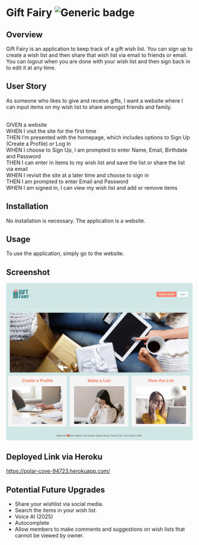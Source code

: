 # Gift Fairy ![Generic badge](https://img.shields.io/static/v1?label=GiftFairy&message=Team4&color=<COLOR>)

## Overview
Gift Fairy is an application to keep track of a gift wish list. You can sign up to create a wish list and then share that wish list via email to friends or email. You can logout when you are done with your wish list and then sign back in to edit it at any time.

## User Story
As someone who likes to give and receive gifts, I want a website where I can input items on my wish list to share amongst friends and family.<br /><br />

GIVEN a website<br />
WHEN I visit the site for the first time<br />
THEN I’m presented with the homepage, which includes options to Sign Up (Create a Profile) or Log In<br />
WHEN I choose to Sign Up, I am prompted to enter Name, Email, Birthdate and Password<br />
THEN I can enter in items to my wish list and save the list or share the list via email<br />
WHEN I revisit the site at a later time and choose to sign in<br />
THEN I am prompted to enter Email and Password<br />
WHEN I am signed in, I can view my wish list and add or remove items


## Installation
No installation is necessary. The application is a website.

## Usage
To use the application, simply go to the website.

## Screenshot
<img src="/assets/gift-fairy-screenshot.png" style="max-width:100%;">

## Deployed Link via Heroku
<a href="https://polar-cove-94723.herokuapp.com/" target="_blank">https://polar-cove-94723.herokuapp.com/</a>


## Potential Future Upgrades
* Share your wishlist via social media.
* Search the items in your wish list.
* Voice AI (2025)
* Autocomplete
* Allow members to make comments and suggestions on wish lists that cannot be viewed by owner.
